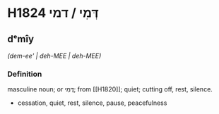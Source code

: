 # H1824 דְּמִי / דמי

## dᵉmîy

_(dem-ee' | deh-MEE | deh-MEE)_

### Definition

masculine noun; or דֳּמִי; from [[H1820]]; quiet; cutting off, rest, silence.

- cessation, quiet, rest, silence, pause, peacefulness
